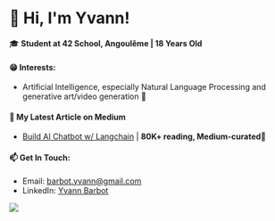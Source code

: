 # 👋 Hi, I'm Yvann!

🎓 **Student at 42 School, Angoulême | 18 Years Old**

#### 😁 Interests:
- Artificial Intelligence, especially Natural Language Processing and generative art/video generation 🤖


#### 📝 My Latest Article on Medium
- [Build AI Chatbot w/ Langchain](https://medium.com/better-programming/build-a-chatbot-on-your-csv-data-with-langchain-and-openai-ed121f85f0cd) | **80K+ reading, Medium-curated🌟**

#### 📫 Get In Touch:
- Email: [barbot.yvann@gmail.com](mailto:barbot.yvann@gmail.com)
- LinkedIn: [Yvann Barbot](https://www.linkedin.com/in/yvann-barbot/)

![](https://github-readme-stats.vercel.app/api?username=yvann-ba&show_icons=true)
